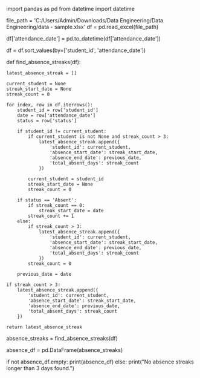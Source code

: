 import pandas as pd
from datetime import datetime

file_path = 'C:/Users/Admin/Downloads/Data Engineering/Data Engineering/data - sample.xlsx'
df = pd.read_excel(file_path)

df['attendance_date'] = pd.to_datetime(df['attendance_date'])

df = df.sort_values(by=['student_id', 'attendance_date'])

def find_absence_streaks(df):

    latest_absence_streak = []

    current_student = None
    streak_start_date = None
    streak_count = 0

    for index, row in df.iterrows():
        student_id = row['student_id']
        date = row['attendance_date']
        status = row['status']

        if student_id != current_student:
            if current_student is not None and streak_count > 3:
                latest_absence_streak.append({
                    'student_id': current_student,
                    'absence_start_date': streak_start_date,
                    'absence_end_date': previous_date,
                    'total_absent_days': streak_count
                })

            current_student = student_id
            streak_start_date = None
            streak_count = 0

        if status == 'Absent':
            if streak_count == 0:  
                streak_start_date = date
            streak_count += 1
        else:
            if streak_count > 3:  
                latest_absence_streak.append({
                    'student_id': current_student,
                    'absence_start_date': streak_start_date,
                    'absence_end_date': previous_date,
                    'total_absent_days': streak_count
                })
            streak_count = 0

        previous_date = date
    
    if streak_count > 3:
        latest_absence_streak.append({
            'student_id': current_student,
            'absence_start_date': streak_start_date,
            'absence_end_date': previous_date,
            'total_absent_days': streak_count
        })

    return latest_absence_streak

absence_streaks = find_absence_streaks(df)

absence_df = pd.DataFrame(absence_streaks)

if not absence_df.empty:
    print(absence_df)
else:
    print("No absence streaks longer than 3 days found.")
